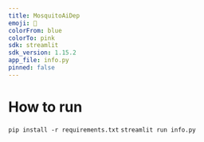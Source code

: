 ```yaml
---
title: MosquitoAiDep
emoji: 🐢
colorFrom: blue
colorTo: pink
sdk: streamlit
sdk_version: 1.15.2
app_file: info.py
pinned: false
---
```


# How to run
```pip install -r requirements.txt```
```streamlit run info.py```

